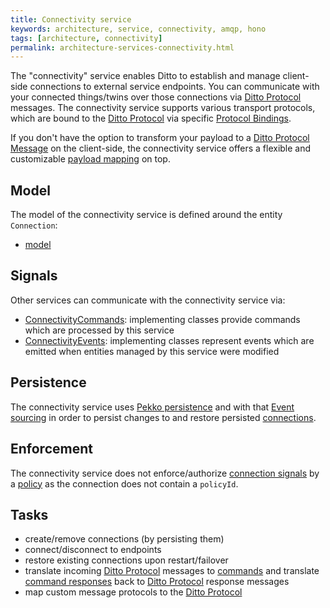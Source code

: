 ```yaml
---
title: Connectivity service
keywords: architecture, service, connectivity, amqp, hono
tags: [architecture, connectivity]
permalink: architecture-services-connectivity.html
---
```


The "connectivity" service enables Ditto to establish and manage client-side connections to external service endpoints.
You can communicate with your connected things/twins over those connections via [Ditto Protocol] messages. The 
connectivity service supports various transport protocols, which are bound to the [Ditto Protocol] via specific 
[Protocol Bindings].
 
If you don't have the option to transform your payload to a [Ditto Protocol Message] on the client-side, the 
connectivity service offers a flexible and customizable [payload mapping] on top.

## Model

The model of the connectivity service is defined around the entity `Connection`:


* [model](https://github.com/eclipse-ditto/ditto/tree/master/connectivity/model/src/main/java/org/eclipse/ditto/connectivity/model)

## Signals

Other services can communicate with the connectivity service via:

* [ConnectivityCommands](https://github.com/eclipse-ditto/ditto/tree/master/connectivity/model/src/main/java/org/eclipse/ditto/connectivity/model/signals/commands/ConnectivityCommand.java):
  implementing classes provide commands which are processed by this service
* [ConnectivityEvents](https://github.com/eclipse-ditto/ditto/tree/master/connectivity/model/src/main/java/org/eclipse/ditto/connectivity/model/signals/events/ConnectivityEvent.java):
  implementing classes represent events which are emitted when entities managed by this service were modified

## Persistence

The connectivity service uses [Pekko persistence](https://pekko.apache.org/docs/pekko/current/persistence.html?language=java) and 
with that [Event sourcing](basic-signals.html#architectural-style) in order to persist changes to 
and restore persisted [connections](basic-connections.html).

## Enforcement

The connectivity service does not enforce/authorize [connection signals](#signals) by a [policy](basic-policy.html) as 
the connection does not contain a `policyId`.

## Tasks

* create/remove connections (by persisting them)
* connect/disconnect to endpoints
* restore existing connections upon restart/failover
* translate incoming [Ditto Protocol] messages to [commands](basic-signals-command.html)
  and translate [command responses](basic-signals-commandresponse.html) back to [Ditto Protocol] response messages
* map custom message protocols to the [Ditto Protocol]




  
[Ditto Protocol]: protocol-overview.html
[Ditto Protocol Message]: protocol-specification-things-messages.html
[payload mapping]: protocol-specification-things-messages.html
[Protocol Bindings]: protocol-bindings.html
